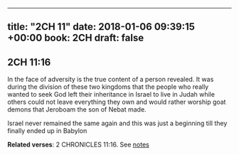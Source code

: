 
---
title: "2CH 11"
date: 2018-01-06 09:39:15 +00:00
book: 2CH
draft: false
---

## 2CH 11:16

In the face of adversity is the true content of a person revealed. It was during the division of these two kingdoms that the people who really wanted to seek God left their inheritance in Israel to live in Judah while others could not leave everything they own and would rather worship goat demons that Jeroboam the son of Nebat made.

Israel never remained the same again and this was just a beginning till they finally ended up in Babylon

**Related verses**: 2 CHRONICLES 11:16. See [notes](https://my.bible.com/notes/2806623186849620762)

